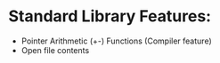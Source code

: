 
# Standard Library Features:

* Pointer Arithmetic (+-) Functions (Compiler feature)
* Open file contents

